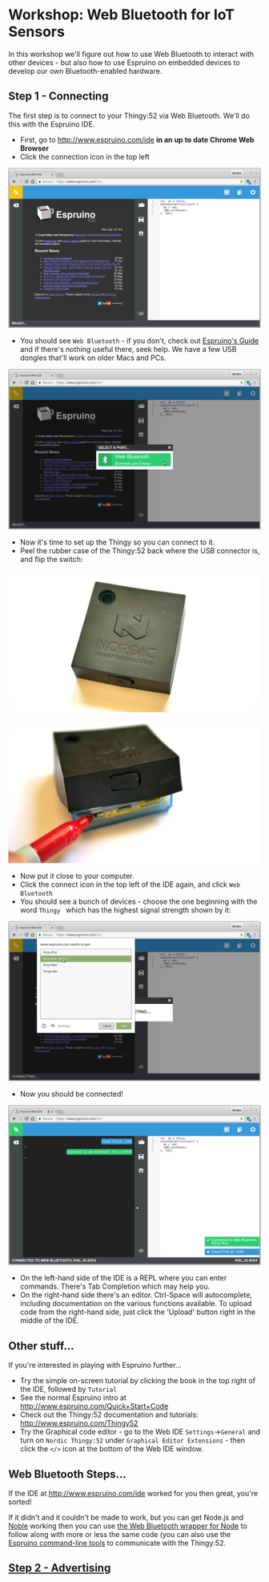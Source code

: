 # Workshop: Web Bluetooth for IoT Sensors

In this workshop we'll figure out how to use Web Bluetooth to interact with
other devices - but also how to use Espruino on embedded devices to develop
our own Bluetooth-enabled hardware.


## Step 1 - Connecting

The first step is to connect to your Thingy:52 via Web Bluetooth.
We'll do this with the Espruino IDE.

* First, go to http://www.espruino.com/ide **in an up to date Chrome Web Browser**
* Click the connection icon in the top left

![](img/webide1.png)

* You should see `Web Bluetooth` - if you don't, check out [Espruino's Guide](http://www.espruino.com/Quick+Start+BLE#with-web-bluetooth) and if there's nothing useful there, seek help. We have a few USB dongles that'll work on older Macs and PCs.

![](img/webide2.png)

* Now it's time to set up the Thingy so you can connect to it.
* Peel the rubber case of the Thingy:52 back where the USB connector is, and flip the switch:

![](img/thingy1.jpg)

![](img/thingy2.jpg)

* Now put it close to your computer.
* Click the connect icon in the top left of the IDE again, and click `Web Bluetooth`
* You should see a bunch of devices - choose the one beginning with the word `Thingy `
which has the highest signal strength shown by it:

![](img/webide3.png)

* Now you should be connected!

![](img/webide4.png)

* On the left-hand side of the IDE is a REPL where you can enter commands. There's
Tab Completion which may help you.
* On the right-hand side there's an editor. Ctrl-Space will autocomplete, including documentation on the various functions available.
To upload code from the right-hand side, just click the 'Upload' button right in the middle of the IDE.

## Other stuff...

If you're interested in playing with Espruino further...

* Try the simple on-screen tutorial by clicking the book in the top right of the IDE,
followed by `Tutorial`
* See the normal Espruino intro at http://www.espruino.com/Quick+Start+Code
* Check out the Thingy:52 documentation and tutorials: http://www.espruino.com/Thingy52
* Try the Graphical code editor - go to the Web IDE `Settings`->`General` and turn on `Nordic Thingy:52` under `Graphical Editor Extensions` - then click the `</>` icon at the bottom of the Web IDE window.

## Web Bluetooth Steps...

If the IDE at http://www.espruino.com/ide worked for you then great,
you're sorted!

If it didn't and it couldn't be made to work, but you can get Node.js and [Noble](https://github.com/noble/noble) working then
you can use [the Web Bluetooth wrapper for Node](https://www.npmjs.com/package/webbluetooth)
to follow along with more or less the same code (you can also use the
[Espruino command-line tools]((https://www.npmjs.com/package/espruino)) to communicate with the Thingy:52.




## [Step 2 - Advertising](step2.md)
